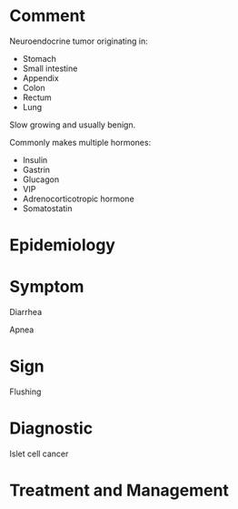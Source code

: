 # Comment

Neuroendocrine tumor originating in:

- Stomach
- Small intestine
- Appendix
- Colon
- Rectum
- Lung

Slow growing and usually benign.

Commonly makes multiple hormones:

- Insulin
- Gastrin
- Glucagon
- VIP
- Adrenocorticotropic hormone
- Somatostatin

# Epidemiology

# Symptom

Diarrhea

Apnea

# Sign

Flushing

# Diagnostic

Islet cell cancer

# Treatment and Management
